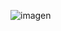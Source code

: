 
![imagen](https://github.com/Andy-Leo10/tortoisebot_ros2_docker/assets/60716487/48436cb3-dc45-4088-847e-b3a041de3b28)
